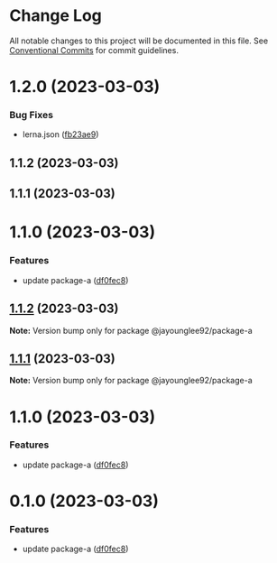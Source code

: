 # Change Log

All notable changes to this project will be documented in this file.
See [Conventional Commits](https://conventionalcommits.org) for commit guidelines.

# 1.2.0 (2023-03-03)


### Bug Fixes

* lerna.json ([fb23ae9](https://github.com/jayounglee92/lerna-boilerplate/commit/fb23ae9aa1d952c7ce3697685420dea5c0d0afca))



## 1.1.2 (2023-03-03)



## 1.1.1 (2023-03-03)



# 1.1.0 (2023-03-03)


### Features

* update package-a ([df0fec8](https://github.com/jayounglee92/lerna-boilerplate/commit/df0fec888ea227ded24ead3b7861785d166d532d))





## [1.1.2](https://github.com/jayounglee92/lerna-boilerplate/compare/v1.1.1...v1.1.2) (2023-03-03)

**Note:** Version bump only for package @jayounglee92/package-a





## [1.1.1](https://github.com/jayounglee92/lerna-boilerplate/compare/v1.1.0...v1.1.1) (2023-03-03)

**Note:** Version bump only for package @jayounglee92/package-a





# 1.1.0 (2023-03-03)


### Features

* update package-a ([df0fec8](https://github.com/jayounglee92/lerna-boilerplate/commit/df0fec888ea227ded24ead3b7861785d166d532d))





# 0.1.0 (2023-03-03)


### Features

* update package-a ([df0fec8](https://github.com-home/jayounglee92/lerna-boilerplate/commit/df0fec888ea227ded24ead3b7861785d166d532d))
